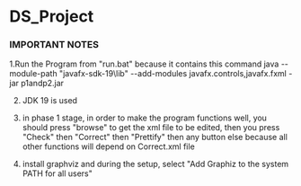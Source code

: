 # DS_Project
### IMPORTANT NOTES

1.Run the Program from "run.bat"
because it contains this command
java --module-path "javafx-sdk-19\lib" --add-modules javafx.controls,javafx.fxml -jar p1andp2.jar 

2. JDK 19 is used

3. in phase 1 stage, in order to make the program functions well, you should press "browse" to get the xml file to be edited, 
then you press "Check" then "Correct" then "Prettify" then any button else because all other functions will
depend on Correct.xml file

4. install graphviz and during the setup, select "Add Graphiz to the system PATH for all users"
